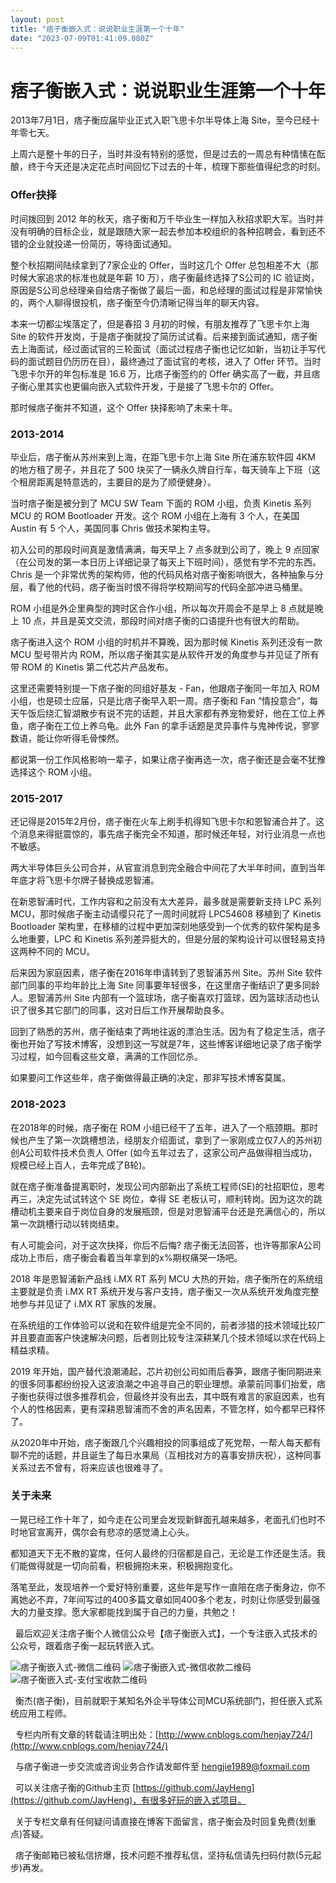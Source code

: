 ```yaml
---
layout: post
title: "痞子衡嵌入式：说说职业生涯第一个十年"
date: "2023-07-09T01:41:09.080Z"
---
```

痞子衡嵌入式：说说职业生涯第一个十年
==================

2013年7月1日，痞子衡应届毕业正式入职飞思卡尔半导体上海 Site，至今已经十年零七天。

上周六是整十年的日子，当时并没有特别的感觉，但是过去的一周总有种情愫在酝酿，终于今天还是决定花点时间回忆下过去的十年，梳理下那些值得纪念的时刻。

### Offer抉择

时间拨回到 2012 年的秋天，痞子衡和万千毕业生一样加入秋招求职大军。当时并没有明确的目标企业，就是跟随大家一起去参加本校组织的各种招聘会，看到还不错的企业就投递一份简历，等待面试通知。

整个秋招期间陆续拿到了7家企业的 Offer，当时这几个 Offer 总包相差不大（那时候大家追求的标准也就是年薪 10 万），痞子衡最终选择了S公司的 IC 验证岗，原因是S公司总经理亲自给痞子衡做了最后一面，和总经理的面试过程是非常愉快的，两个人聊得很投机，痞子衡至今仍清晰记得当年的聊天内容。

本来一切都尘埃落定了，但是春招 3 月初的时候，有朋友推荐了飞思卡尔上海 Site 的软件开发岗，于是痞子衡就投了简历试试看。后来接到面试通知，痞子衡去上海面试，经过面试官的三轮面试（面试过程痞子衡也记忆如新，当初让手写代码的面试题目仍历历在目），最终通过了面试官的考核，进入了 Offer 环节。当时飞思卡尔开的年包标准是 16.6 万，比痞子衡签约的 Offer 确实高了一截，并且痞子衡心里其实也更偏向嵌入式软件开发，于是接了飞思卡尔的 Offer。

那时候痞子衡并不知道，这个 Offer 抉择影响了未来十年。

### 2013-2014

毕业后，痞子衡从苏州来到上海，在距飞思卡尔上海 Site 所在浦东软件园 4KM 的地方租了房子，并且花了 500 块买了一辆永久牌自行车，每天骑车上下班（这个租房距离是特意选的，主要目的是为了顺便健身）。

当时痞子衡是被分到了 MCU SW Team 下面的 ROM 小组，负责 Kinetis 系列 MCU 的 ROM Bootloader 开发。这个 ROM 小组在上海有 3 个人，在美国 Austin 有 5 个人，美国同事 Chris 做技术架构主导。

初入公司的那段时间真是激情满满，每天早上 7 点多就到公司了，晚上 9 点回家（在公司发的第一本日历上详细记录了每天上下班时间），感觉有学不完的东西。Chris 是一个非常优秀的架构师，他的代码风格对痞子衡影响很大，各种抽象与分层，看了他的代码，痞子衡当时恨不得将学校期间写的代码全部冲进马桶里。

ROM 小组是外企里典型的跨时区合作小组，所以每次开周会不是早上 8 点就是晚上 10 点，并且是英文交流，那段时间对痞子衡的口语提升也有很大的帮助。

痞子衡进入这个 ROM 小组的时机并不算晚，因为那时候 Kinetis 系列还没有一款 MCU 型号带片内 ROM，所以痞子衡其实是从软件开发的角度参与并见证了所有带 ROM 的 Kinetis 第二代芯片产品发布。

这里还需要特别提一下痞子衡的同组好基友 - Fan，他跟痞子衡同一年加入 ROM 小组，也是硕士应届，只是比痞子衡早入职一周。痞子衡和 Fan “情投意合”，每天午饭后绕汇智湖散步有说不完的话题，并且大家都有养宠物爱好，他在工位上养鱼，痞子衡在工位上养乌龟。此外 Fan 的拿手话题是灵异事件与鬼神传说，寥寥数语，能让你听得毛骨悚然。

都说第一份工作风格影响一辈子，如果让痞子衡再选一次，痞子衡还是会毫不犹豫选择这个 ROM 小组。

### 2015-2017

还记得是2015年2月份，痞子衡在火车上刷手机得知飞思卡尔和恩智浦合并了。这个消息来得挺震惊的，事先痞子衡完全不知道，那时候还年轻，对行业消息一点也不敏感。

两大半导体巨头公司合并，从官宣消息到完全融合中间花了大半年时间，直到当年年底才将飞思卡尔牌子替换成恩智浦。

在新恩智浦时代，工作内容和之前没有太大差异，最多就是需要新支持 LPC 系列 MCU，那时候痞子衡主动请缨只花了一周时间就将 LPC54608 移植到了 Kinetis Bootloader 架构里，在移植的过程中更加深刻地感受到一个优秀的软件架构是多么地重要，LPC 和 Kinetis 系列差异挺大的，但是分层的架构设计可以很轻易支持这两种不同的 MCU。

后来因为家庭因素，痞子衡在2016年申请转到了恩智浦苏州 Site。苏州 Site 软件部门同事的平均年龄比上海 Site 同事要年轻很多，在这里痞子衡结识了更多同龄人。恩智浦苏州 Site 内部有一个篮球场，痞子衡喜欢打篮球，因为篮球活动也认识了很多其它部门的同事，这对日后工作开展帮助良多。

回到了熟悉的苏州，痞子衡结束了两地往返的漂泊生活。因为有了稳定生活，痞子衡也开始了写技术博客，没想到这一写就是7年，这些博客详细地记录了痞子衡学习过程，如今回看这些文章，满满的工作回忆杀。

如果要问工作这些年，痞子衡做得最正确的决定，那非写技术博客莫属。

### 2018-2023

在2018年的时候，痞子衡在 ROM 小组已经干了五年，进入了一个瓶颈期。那时候也产生了第一次跳槽想法，经朋友介绍面试，拿到了一家刚成立仅7人的苏州初创A公司软件技术负责人 Offer (如今五年过去了，这家公司产品做得相当成功，规模已经上百人，去年完成了B轮)。

就在痞子衡准备提离职时，发现公司内部新出了系统工程师(SE)的社招职位，思考再三，决定先试试转这个 SE 岗位，幸得 SE 老板认可，顺利转岗。因为这次的跳槽动机主要来自于岗位自身的发展瓶颈，但是对恩智浦平台还是充满信心的，所以第一次跳槽行动以转岗结束。

有人可能会问，对于这次抉择，你后不后悔? 痞子衡无法回答，也许等那家A公司成功上市后，痞子衡会看着当年拿到的x%期权痛哭一场吧。

2018 年是恩智浦新产品线 i.MX RT 系列 MCU 大热的开始，痞子衡所在的系统组主要就是负责 i.MX RT 系统开发与客户支持，痞子衡又一次从系统开发角度完整地参与并见证了 i.MX RT 家族的发展。

在系统组的工作体验可以说和在软件组是完全不同的，前者涉猎的技术领域比较广并且要直面客户快速解决问题，后者则比较专注深耕某几个技术领域以求在代码上精益求精。

2019 年开始，国产替代浪潮涌起，芯片初创公司如雨后春笋，跟痞子衡同期进来的很多同事都纷纷投入这波浪潮之中追寻自己的职业理想。承蒙前同事们抬爱，痞子衡也获得过很多推荐机会，但最终并没有出去，其中既有难言的家庭因素，也有个人的性格因素，更有深耕恩智浦而不舍的声名因素，不管怎样，如今都早已释怀了。

从2020年中开始，痞子衡跟几个兴趣相投的同事组成了死党帮，一帮人每天都有聊不完的话题，并且诞生了每日水果局（互相找对方的喜事安排庆祝），这种同事关系过去不曾有，将来应该也很难寻了。

### 关于未来

一晃已经工作十年了，如今走在公司里会发现新鲜面孔越来越多，老面孔们也时不时地官宣离开，偶尔会有悲凉的感觉涌上心头。

都知道天下无不散的宴席，任何人最终的归宿都是自己，无论是工作还是生活。我们能做得就是一切向前看，积极拥抱未来，积极拥抱变化。

落笔至此，发现培养一个爱好特别重要，这些年是写作一直陪在痞子衡身边，你不离她必不弃，7年间写过的400多篇文章如同400多个老友，时刻让你感受到最强大的力量支撑。愿大家都能找到属于自己的力量，共勉之！

  最后欢迎关注痞子衡个人微信公众号【痞子衡嵌入式】，一个专注嵌入式技术的公众号，跟着痞子衡一起玩转嵌入式。

![痞子衡嵌入式-微信二维码](https://img2022.cnblogs.com/blog/623659/202211/623659-20221116165755872-427238307.jpg) ![痞子衡嵌入式-微信收款二维码](http://henjay724.com/image/cnblogs/baogeMcu_payment_wechat_150x150.png) ![痞子衡嵌入式-支付宝收款二维码](http://henjay724.com/image/cnblogs/baogeMcu_payment_alipay_150x150.jpg)  

  衡杰(痞子衡)，目前就职于某知名外企半导体公司MCU系统部门，担任嵌入式系统应用工程师。

  专栏内所有文章的转载请注明出处：[http://www.cnblogs.com/henjay724/](http://www.cnblogs.com/henjay724/)

  与痞子衡进一步交流或咨询业务合作请发邮件至 [hengjie1989@foxmail.com](hengjie1989@foxmail.com)

  可以关注痞子衡的Github主页 [https://github.com/JayHeng](https://github.com/JayHeng)，有很多好玩的嵌入式项目。

  关于专栏文章有任何疑问请直接在博客下面留言，痞子衡会及时回复免费(划重点)答疑。

  痞子衡邮箱已被私信挤爆，技术问题不推荐私信，坚持私信请先扫码付款(5元起步)再发。